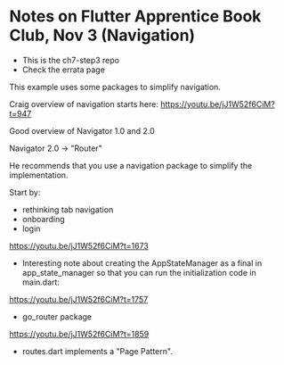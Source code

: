 # Notes on Flutter Apprentice Book Club, Nov 3 (Navigation)

* This is the ch7-step3 repo
* Check the errata page

This example uses some packages to simplify navigation.

Craig overview of navigation starts here: https://youtu.be/jJ1W52f6CiM?t=947

Good overview of Navigator 1.0 and 2.0

Navigator 2.0 -> "Router"

He recommends that you use a navigation package to simplify the implementation.

Start by:
 * rethinking tab navigation
 * onboarding
 * login

https://youtu.be/jJ1W52f6CiM?t=1673
 * Interesting note about creating the AppStateManager as a final in app_state_manager so that you can run the initialization code in main.dart:

https://youtu.be/jJ1W52f6CiM?t=1757
 * go_router package

https://youtu.be/jJ1W52f6CiM?t=1859
 * routes.dart implements a "Page Pattern".


